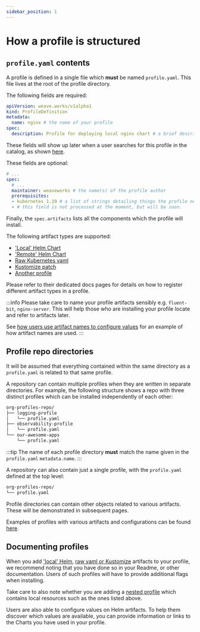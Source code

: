 ```yaml
---
sidebar_position: 1
---
```


# How a profile is structured

## `profile.yaml` contents

A profile is defined in a single file which **must** be named `profile.yaml`.
This file lives at the root of the profile directory.

The following fields are required:

```yaml
apiVersion: weave.works/v1alpha1
kind: ProfileDefinition
metadata:
  name: nginx # the name of your profile 
spec:
  description: Profile for deploying local nginx chart # a brief description of what your profile installs
```

These fields will show up later when a user searches for this profile in the catalog, as shown [here](https://profiles.dev/docs/installer-docs/using-catalogs#inspecting-profiles-in-the-catalog).

These fields are optional:

```yaml
# ...
spec:
  # ...
  maintainer: weaveworks # the name(s) of the profile author
  prerequisites:
  - kubernetes 1.19 # a list of strings detailing things the profile needs to run.
  - # this field is not processed at the moment, but will be soon.
```

Finally, the `spec.artifacts` lists all the components which the profile will install.

The following artifact types are supported:
- ['Local' Helm Chart](/docs/author-docs/local-helm-chart)
- ['Remote' Helm Chart](/docs/author-docs/remote-helm-chart)
- [Raw Kubernetes yaml](/docs/author-docs/kustomize-and-raw)
- [Kustomize patch](/docs/author-docs/kustomize-and-raw)
- [Another profile](/docs/author-docs/nested-profiles)

Please refer to their dedicated docs pages for details on how to register different artifact
types in a profile.

:::info
Please take care to name your profile artifacts sensibly e.g. `fluent-bit`, `nginx-server`. 
This will help those who are installing your profile locate and refer to artifacts later.

See [how users use artifact names to configure values](/docs/installer-docs/setting-values)
for an example of how artifact names are used.
:::

## Profile repo directories

It will be assumed that everything contained within the same directory as a `profile.yaml`
is related to that same profile.

A repository can contain multiple profiles when they are written in separate directories.
For example, the following structure shows a repo with three distinct profiles which
can be installed independently of each other:

```bash
org-profiles-repo/
├── logging-profile
│   └── profile.yaml
├── observability-profile
│   └── profile.yaml
└── our-awesome-apps
    └── profile.yaml
```

:::tip
The name of each profile directory **must** match the name given in the `profile.yaml`
`metadata.name`.
:::

A repository can also contain just a single profile, with the `profile.yaml`
defined at the top level:

```bash
org-profiles-repo/
└── profile.yaml
```

Profile directories can contain other objects related to various artifacts. These
will be demonstrated in subsequent pages.

Examples of profiles with various artifacts and configurations can be found [here](https://github.com/weaveworks/profiles-examples).

## Documenting profiles

When you add ['local' Helm](/docs/author-docs/local-helm-chart), [raw yaml or Kustomize](/docs/author-docs/kustomize-and-raw)
artifacts to your profile, we recommend noting that you have done
so in your Readme, or other documentation. Users of such profiles will have to provide additional flags
when installing.

Take care to also note whether you are adding a [nested profile](/docs/author-docs/nested-profiles) which contains local resources
such as the ones listed above.

Users are also able to configure values on Helm artifacts. To help them discover which values
are available, you can provide information or links to the Charts you have used in your profile.
